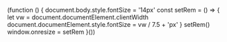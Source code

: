 
(function () {
  document.body.style.fontSize = '14px'
  const setRem = () => {
    let vw = document.documentElement.clientWidth
    document.documentElement.style.fontSize = vw / 7.5 + 'px'
  }
  setRem()
  window.onresize = setRem
}())
